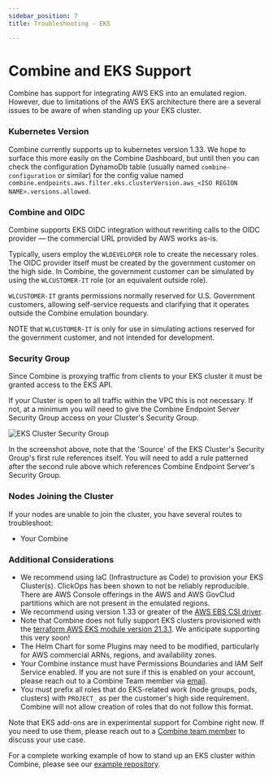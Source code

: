 ```yaml
---
sidebar_position: 7
title: Troubleshooting - EKS

---
```


# Combine and EKS Support

Combine has support for integrating AWS EKS into an emulated region. However, due to limitations of the AWS EKS architecture there are a several issues to be aware of when standing up your EKS cluster.

### Kubernetes Version

Combine currently supports up to kubernetes version 1.33. We hope to surface this more easily on the Combine Dashboard, but until then you can check the configuration DynamoDb table (usually named `combine-configuration` or similar) for the config value named `combine.endpoints.aws.filter.eks.clusterVersion.aws_<ISO REGION NAME>.versions.allowed`.

### Combine and OIDC

Combine supports EKS OIDC integration without rewriting calls to the OIDC provider — the commercial URL provided by AWS works as-is. 

Typically, users employ the `WLDEVELOPER` role to create the necessary roles. The OIDC provider itself must be created by the government customer on the high side. In Combine, the government customer can be simulated by using the `WLCUSTOMER-IT` role (or an equivalent outside role).

`WLCUSTOMER-IT` grants permissions normally reserved for U.S. Government customers, allowing self-service requests and clarifying that it operates outside the Combine emulation boundary.

NOTE that `WLCUSTOMER-IT` is only for use in simulating actions reserved for the government customer, and not intended for development.

### Security Group

Since Combine is proxying traffic from clients to your EKS cluster it must be granted access to the EKS API.

If your Cluster is open to all traffic within the VPC this is not necessary. If not, at a minimum you will need to give the Combine Endpoint Server Security Group access on your Cluster's Security Group.

![EKS Cluster Security Group](/aws/eks-cluster-sg.png)

In the screenshot above, note that the 'Source' of the EKS Cluster's Security Group's first rule references itself. You will need to add a rule patterned after the second rule above which references Combine Endpoint Server's Security Group.

### Nodes Joining the Cluster

If your nodes are unable to join the cluster, you have several routes to troubleshoot:
- Your Combine 


### Additional Considerations

- We recommend using IaC (Infrastructure as Code) to provision your EKS Cluster(s). ClickOps has been shown to not be reliably reproducible. There are AWS Console offerings in the AWS and AWS GovClud partitions which are not present in the emulated regions.
- We recommend using version 1.33 or greater of the <a href="https://github.com/kubernetes-sigs/aws-ebs-csi-driver" target="_blank">AWS EBS CSI driver</a>.
- Note that Combine does not fully support EKS clusters provisioned with the [terraform AWS EKS module version 21.3.1](https://registry.terraform.io/modules/terraform-aws-modules/eks/aws/21.3.1). We anticipate supporting this very soon!
- The Helm Chart for some Plugins may need to be modified, particularly for AWS commercial ARNs, regions, and availability zones.
- Your Combine instance must have Permissions Boundaries and IAM Self Service enabled. If you are not sure if this is enabled on your account, please reach out to a Combine Team member via <a href="mailto:service-request@sequoiainc.com">email</a>.
- You must prefix all roles that do EKS-related work (node groups, pods, clusters) with <code>PROJECT_</code> as per the customer's high side requirement. Combine will not allow creation of roles that do not follow this format.

Note that EKS add-ons are in experimental support for Combine right now. If you need to use them, please reach out to a  <a href="mailto:service-request@sequoiainc.com">Combine team member</a> to discuss your use case.

For a complete working example of how to stand up an EKS cluster within Combine, please see our <a href="https://github.com/Combine-Pathfinder-Palisade/combine-examples/tree/main/combine-eks-example" target="_blank">example repository</a>.
